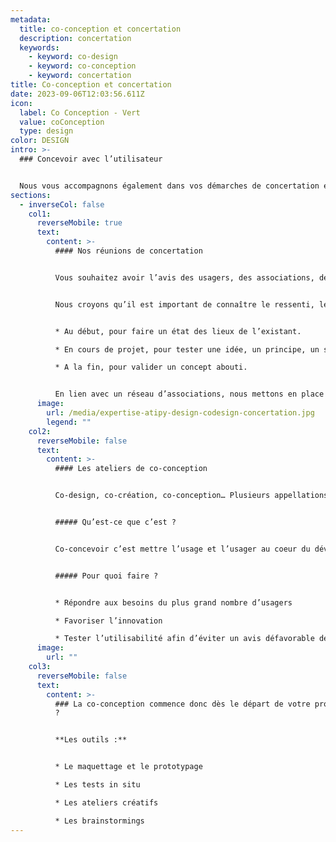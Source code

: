 ```yaml
---
metadata:
  title: co-conception et concertation
  description: concertation
  keywords:
    - keyword: co-design
    - keyword: co-conception
    - keyword: concertation
title: Co-conception et concertation
date: 2023-09-06T12:03:56.611Z
icon:
  label: Co Conception - Vert
  value: coConception
  type: design
color: DESIGN
intro: >-
  ### Concevoir avec l’utilisateur


  Nous vous accompagnons également dans vos démarches de concertation et de co-design auprès des usagers. Par le biais de réunions et d’ateliers, nous échangeons avec les utilisateurs. En plus de l’enrichissement que cela apporte, consulter les utilisateurs de votre produit ou les bénéficiaires de votre service vous assure une bonne compréhension des besoins et un outil final adapté à la diversité de vos cibles.
sections:
  - inverseCol: false
    col1:
      reverseMobile: true
      text:
        content: >-
          #### Nos réunions de concertation


          Vous souhaitez avoir l’avis des usagers, des associations, des personnes en situation de handicap ? Nous organisons et planifions des réunions de concertations adaptées à vos besoins en lien avec des associations. 


          Nous croyons qu’il est important de connaître le ressenti, les besoins et les avis des personnes concernées par un outil ou un service. C’est pourquoi ces réunions peuvent avoir lieu à différents moments clefs de votre projet.


          * Au début, pour faire un état des lieux de l’existant.

          * En cours de projet, pour tester une idée, un principe, un support.

          * A la fin, pour valider un concept abouti.


          En lien avec un réseau d’associations, nous mettons en place des réunions sur site ou dans vos bureaux.
      image:
        url: /media/expertise-atipy-design-codesign-concertation.jpg
        legend: ""
    col2:
      reverseMobile: false
      text:
        content: >-
          #### Les ateliers de co-conception


          Co-design, co-création, co-conception… Plusieurs appellations sont utilisées mais le principe reste le même : concevoir avec les utilisateurs.


          ##### Qu’est-ce que c’est ?


          Co-concevoir c’est mettre l’usage et l’usager au coeur du développement d’un produit, d’un service ou d’un outil de communication. Ce processus implique la participation des utilisateurs dans la phase d’élaboration du concept jusqu’à sa finalisation. Cette méthode est particulièrement intéressante pour répondre aux besoins spécifiques (handicap sensoriel, cognitif, moteur, linguistique…).


          ##### Pour quoi faire ?


          * Répondre aux besoins du plus grand nombre d’usagers

          * Favoriser l’innovation

          * Tester l’utilisabilité afin d’éviter un avis défavorable de l’utilisateur en situation de handicap au moment de la finalisation du projet.
      image:
        url: ""
    col3:
      reverseMobile: false
      text:
        content: >-
          ### La co-conception commence donc dès le départ de votre projet ! Cap
          ?


          **Les outils :**


          * L﻿e maquettage et le prototypage

          * L﻿es tests in situ

          * L﻿es ateliers créatifs

          * Les brainstormings
---
```

